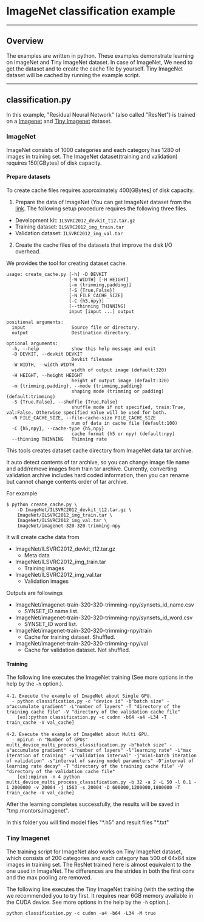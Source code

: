 ﻿# ImageNet classification example

---

## Overview

The examples are written in python. These examples demonstrate learning on ImageNet and Tiny ImageNet dataset.
In case of ImageNet, We need to get the dataset and to create the cache file by yourself.
Tiny ImageNet dataset will be cached by running the example script.

---

## classification.py

In this example, "Residual Neural Network" (also called "ResNet") is trained on a [Imagenet](https://imagenet.herokuapp.com/) and [Tiny Imagenet](https://tiny-imagenet.herokuapp.com/) dataset.

### ImageNet

ImageNet consists of 1000 categories and each category has 1280 of images in training set.
The ImageNet dataset(training and validation) requires 150[GBytes] of disk capacity.

#### Prepare datasets

To create cache files requires approximately 400[GBytes] of disk capacity.

1. Prepare the data of ImageNet (You can get ImageNet dataset from the [link](https://imagenet.herokuapp.com/). The following setup procedure requires the following three files.
  - Development kit: `ILSVRC2012_devkit_t12.tar.gz`
  - Training dataset: `ILSVRC2012_img_train.tar`
  - Validation dataset: `ILSVRC2012_img_val.tar`

2. Create the cache files of the datasets that improve the disk I/O overhead.

We provides the tool for creating dataset cache.

    usage: create_cache.py [-h] -D DEVKIT
                           [-W WIDTH] [-H HEIGHT]
                           [-m {trimming,padding}]
                           [-S {True,False}]
                           [-N FILE_CACHE_SIZE]
                           [-C {h5,npy}]
                           [--thinning THINNING]
                           input [input ...] output

    positional arguments:
      input                 Source file or directory.
      output                Destination directory.

    optional arguments:
      -h, --help            show this help message and exit
      -D DEVKIT, --devkit DEVKIT
                            Devkit filename
      -W WIDTH, --width WIDTH
                            width of output image (default:320)
      -H HEIGHT, --height HEIGHT
                            height of output image (default:320)
      -m {trimming,padding}, --mode {trimming,padding}
                            shaping mode (trimming or padding) (default:trimming)
      -S {True,False}, --shuffle {True,False}
                            shuffle mode if not specified, train:True, val:False. Otherwise specified value will be used for both.
      -N FILE_CACHE_SIZE, --file-cache-size FILE_CACHE_SIZE
                            num of data in cache file (default:100)
      -C {h5,npy}, --cache-type {h5,npy}
                            cache format (h5 or npy) (default:npy)
      --thinning THINNING   Thinning rate

This tools creates dataset cache directory from ImageNet data tar
archive.

It auto detect contents of tar archive, so you can change image file
name and add/remove images from train tar archive.  Currently,
converting validation archive includes hard coded information, then
you can rename but cannot change contents order of tar archive.

For example

```
$ python create_cache.py \
    -D ImageNet/ILSVRC2012_devkit_t12.tar.gz \
    ImageNet/ILSVRC2012_img_train.tar \
    ImageNet/ILSVRC2012_img_val.tar \
    ImageNet/imagenet-320-320-trimming-npy
```

It will create cache data from

- ImageNet/ILSVRC2012_devkit_t12.tar.gz
    - Meta data
- ImageNet/ILSVRC2012_img_train.tar
    - Training images
- ImageNet/ILSVRC2012_img_val.tar
    - Validation images

Outputs are followings

- ImageNet/imagenet-train-320-320-trimming-npy/synsets_id_name.csv
    - SYNSET_ID name list.
- ImageNet/imagenet-train-320-320-trimming-npy/synsets_id_word.csv
    - SYNSET_ID word list.
- ImageNet/imagenet-train-320-320-trimming-npy/train
    - Cache for training dataset. Shuffled.
- ImageNet/imagenet-train-320-320-trimming-npy/val
    - Cache for validation dataset. Not shuffled.

#### Training

The following line executes the ImageNet training (See more options in the help by the `-h` option.).

```
4-1．Execute the example of ImageNet about Single GPU.
  - python classification.py -c "device id" -b"batch size" -a"accumulate gradient" -L"number of layers" -T "directory of the training cache file" -V "directory of the validation cache file"
    [ex):python classification.py -c cudnn -b64 -a4 -L34 -T train_cache -V val_cache]

4-2．Execute the example of ImageNet about Multi GPU.
  - mpirun -n "Number of GPUs" multi_device_multi_process_classification.py -b"batch size" -a"accumulate gradient" -L"number of layers" -l"learning rate" -i"max iteration of training" -v"validation interval" -j"mini-batch iteration of validation" -s"interval of saving model parameters" -D"interval of learning rate decay" -T "directory of the training cache file" -V "directory of the validation cache file"
    [ex):mpirun -n 4 python multi_device_multi_process_classification.py -b 32 -a 2 -L 50 -l 0.1 -i 2000000 -v 20004 -j 1563 -s 20004 -D 600000,1200000,1800000 -T train_cache -V val_cache]
```

After the learning completes successfully, the results will be saved in "tmp.montors.imagenet".

In this folder you will find model files "\*.h5" and result files "\*.txt"

### Tiny Imagenet

The training script for ImageNet also works on Tiny ImageNet dataset, which
consists of 200 categories and each category has 500 of 64x64 size images in training set.
The ResNet trained here is almost equivalent to the one used in ImageNet.
The differences are the strides in both the first conv and the max pooling are removed.

The following line executes the Tiny ImageNet training (with the setting the we recommended you to try first. It requires near 6GB memory available in the CUDA device. See more options in the help by the `-h` option.).

```
python classification.py -c cudnn -a4 -b64 -L34 -M true
```
